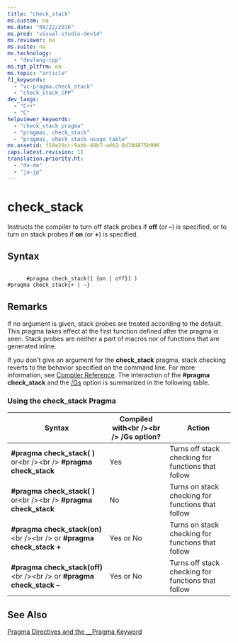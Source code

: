 ```yaml
---
title: "check_stack"
ms.custom: na
ms.date: "09/22/2016"
ms.prod: "visual-studio-dev14"
ms.reviewer: na
ms.suite: na
ms.technology: 
  - "devlang-cpp"
ms.tgt_pltfrm: na
ms.topic: "article"
f1_keywords: 
  - "vc-pragma.check_stack"
  - "check_stack_CPP"
dev_langs: 
  - "C++"
  - "C"
helpviewer_keywords: 
  - "check_stack pragma"
  - "pragmas, check_stack"
  - "pragmas, check_stack usage table"
ms.assetid: f18e20cc-9abb-48b7-ad62-8d384875b996
caps.latest.revision: 11
translation.priority.ht: 
  - "de-de"
  - "ja-jp"
---
```

# check_stack
Instructs the compiler to turn off stack probes if **off** (or **–**) is specified, or to turn on stack probes if **on** (or **+**) is specified.  
  
## Syntax  
  
```  
  
      #pragma check_stack([ {on | off}] )  
#pragma check_stack{+ | –}  
```  
  
## Remarks  
 If no argument is given, stack probes are treated according to the default. This pragma takes effect at the first function defined after the pragma is seen. Stack probes are neither a part of macros nor of functions that are generated inline.  
  
 If you don't give an argument for the **check_stack** pragma, stack checking reverts to the behavior specified on the command line. For more information, see [Compiler Reference](../vs140/compiler-options.md). The interaction of the **#pragma check_stack** and the [/Gs](../vs140/-gs--control-stack-checking-calls-.md) option is summarized in the following table.  
  
### Using the check_stack Pragma  
  
|Syntax|Compiled with\<br />\<br /> /Gs option?|Action|  
|------------|------------------------------------|------------|  
|**#pragma check_stack( )** or\<br />\<br /> **#pragma check_stack**|Yes|Turns off stack checking for functions that follow|  
|**#pragma check_stack( )** or\<br />\<br /> **#pragma check_stack**|No|Turns on stack checking for functions that follow|  
|**#pragma check_stack(on)**\<br />\<br /> or **#pragma check_stack +**|Yes or No|Turns on stack checking for functions that follow|  
|**#pragma check_stack(off)**\<br />\<br /> or **#pragma check_stack –**|Yes or No|Turns off stack checking for functions that follow|  
  
## See Also  
 [Pragma Directives and the __Pragma Keyword](../vs140/pragma-directives-and-the-__pragma-keyword.md)